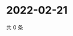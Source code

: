 # 2022-02-21

共 0 条

<!-- BEGIN WEIBO -->
<!-- 最后更新时间 Mon Feb 21 2022 01:02:00 GMT+0800 (China Standard Time) -->

<!-- END WEIBO -->
